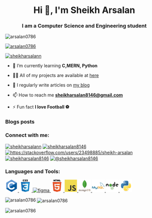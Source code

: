 <h1 align="center">Hi 👋, I'm Sheikh Arsalan</h1>
<h3 align="center">I am a Computer Science and Engineering student</h3>

<p align="left"> <img src="https://komarev.com/ghpvc/?username=arsalan0786&label=Profile%20views&color=0e75b6&style=flat" alt="arsalan0786" /> </p>

<p align="left"> <a href="https://github.com/ryo-ma/github-profile-trophy"><img src="https://github-profile-trophy.vercel.app/?username=arsalan0786" alt="arsalan0786" /></a> </p>

<p align="left"> <a href="https://twitter.com/sheikharsalann" target="blank"><img src="https://img.shields.io/twitter/follow/sheikharsalann?logo=twitter&style=for-the-badge" alt="sheikharsalann" /></a> </p>

- 🌱 I’m currently learning **C,MERN, Python**

- 👨‍💻 All of my projects are available at [here](https://arsalan0786.github.io/Portfolio/first.html)

- 📝 I regularly write articles on [my blog](https://medium.com/@sheikharsalan8146)

- 📫 How to reach me **sheikharsalan8146@gmail.com**

- ⚡ Fun fact **I love Football ⚽️**

### Blogs posts
<!-- BLOG-POST-LIST:START -->
<!-- BLOG-POST-LIST:END -->

<h3 align="left">Connect with me:</h3>
<p align="left">
<a href="https://twitter.com/sheikharsalann" target="blank"><img align="center" src="https://raw.githubusercontent.com/rahuldkjain/github-profile-readme-generator/master/src/images/icons/Social/twitter.svg" alt="sheikharsalann" height="30" width="40" /></a>
<a href="https://linkedin.com/in/sheikharsalan8146" target="blank"><img align="center" src="https://raw.githubusercontent.com/rahuldkjain/github-profile-readme-generator/master/src/images/icons/Social/linked-in-alt.svg" alt="sheikharsalan8146" height="30" width="40" /></a>
<a href="https://stackoverflow.com/users/https://stackoverflow.com/users/23498885/sheikh-arsalan" target="blank"><img align="center" src="https://raw.githubusercontent.com/rahuldkjain/github-profile-readme-generator/master/src/images/icons/Social/stack-overflow.svg" alt="https://stackoverflow.com/users/23498885/sheikh-arsalan" height="30" width="40" /></a>
<a href="https://instagram.com/sheikharsalan8146" target="blank"><img align="center" src="https://raw.githubusercontent.com/rahuldkjain/github-profile-readme-generator/master/src/images/icons/Social/instagram.svg" alt="sheikharsalan8146" height="30" width="40" /></a>
<a href="https://medium.com/@sheikharsalan8146" target="blank"><img align="center" src="https://raw.githubusercontent.com/rahuldkjain/github-profile-readme-generator/master/src/images/icons/Social/medium.svg" alt="@sheikharsalan8146" height="30" width="40" /></a>
</p>

<h3 align="left">Languages and Tools:</h3>
<p align="left"> <a href="https://www.cprogramming.com/" target="_blank" rel="noreferrer"> <img src="https://raw.githubusercontent.com/devicons/devicon/master/icons/c/c-original.svg" alt="c" width="40" height="40"/> </a> <a href="https://www.w3schools.com/css/" target="_blank" rel="noreferrer"> <img src="https://raw.githubusercontent.com/devicons/devicon/master/icons/css3/css3-original-wordmark.svg" alt="css3" width="40" height="40"/> </a> <a href="https://www.figma.com/" target="_blank" rel="noreferrer"> <img src="https://www.vectorlogo.zone/logos/figma/figma-icon.svg" alt="figma" width="40" height="40"/> </a> <a href="https://www.w3.org/html/" target="_blank" rel="noreferrer"> <img src="https://raw.githubusercontent.com/devicons/devicon/master/icons/html5/html5-original-wordmark.svg" alt="html5" width="40" height="40"/> </a> <a href="https://developer.mozilla.org/en-US/docs/Web/JavaScript" target="_blank" rel="noreferrer"> <img src="https://raw.githubusercontent.com/devicons/devicon/master/icons/javascript/javascript-original.svg" alt="javascript" width="40" height="40"/> </a> <a href="https://www.mongodb.com/" target="_blank" rel="noreferrer"> <img src="https://raw.githubusercontent.com/devicons/devicon/master/icons/mongodb/mongodb-original-wordmark.svg" alt="mongodb" width="40" height="40"/> </a> <a href="https://www.mysql.com/" target="_blank" rel="noreferrer"> <img src="https://raw.githubusercontent.com/devicons/devicon/master/icons/mysql/mysql-original-wordmark.svg" alt="mysql" width="40" height="40"/> </a> <a href="https://nodejs.org" target="_blank" rel="noreferrer"> <img src="https://raw.githubusercontent.com/devicons/devicon/master/icons/nodejs/nodejs-original-wordmark.svg" alt="nodejs" width="40" height="40"/> </a> <a href="https://www.python.org" target="_blank" rel="noreferrer"> <img src="https://raw.githubusercontent.com/devicons/devicon/master/icons/python/python-original.svg" alt="python" width="40" height="40"/> </a> </p>

<p><img align="left" src="https://github-readme-stats.vercel.app/api/top-langs?username=arsalan0786&show_icons=true&locale=en&layout=compact" alt="arsalan0786" /></p>

<p>&nbsp;<img align="center" src="https://github-readme-stats.vercel.app/api?username=arsalan0786&show_icons=true&locale=en" alt="arsalan0786" /></p>

<p><img align="center" src="https://github-readme-streak-stats.herokuapp.com/?user=arsalan0786&" alt="arsalan0786" /></p>
